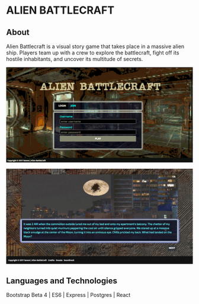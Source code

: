 # ALIEN BATTLECRAFT


## About
Alien Battlecraft is a visual story game that takes place in a massive alien ship. Players team up with a crew to explore the battlecraft, fight off its hostile inhabitants, and uncover its multitude of secrets. 

<p align='center'>
  <img src="frontend/public/Images/mainscreen.png">
</p>

<p align='center'>
  <img src="frontend/public/Images/scene1.png">
</p>


## Languages and Technologies

Bootstrap Beta 4 | ES6 | Express | Postgres | React    



